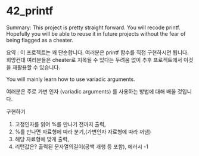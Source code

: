 # 42_printf

Summary: This project is pretty straight forward. You will recode printf. Hopefully you will be able to reuse it in future projects without the fear of being flagged as a cheater.

요약 : 이 프로젝트는 꽤 단순합니다. 여러분은 printf 함수를 직접 구현하시면 됩니다. 희망컨대 여러분들은 cheater로 지목될 수 있다는 두려움 없이 추후 프로젝트에서 이것을 재활용할 수 있습니다.

You will mainly learn how to use variadic arguments.

여러분은 주로 가변 인자 (variadic arguments) 를 사용하는 방법에 대해 배울 것입니다.

구현하기
1. 고정인자를 읽어 %를 만나기 전까지 출력,
2. %를 만나면 자료형에 따라 분기,(가변인자 자료형에 따라 꺼냄)
3. 해당 자료형에 맞게 출력,
4. 리턴값은? 출력된 문자열의길이(공백 개행 등 포함), 에러시 -1
